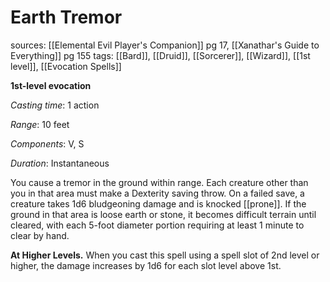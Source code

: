 # Earth Tremor
sources: [[Elemental Evil Player's Companion]] pg 17, [[Xanathar's Guide to Everything]] pg 155
tags: [[Bard]], [[Druid]], [[Sorcerer]], [[Wizard]], [[1st level]], [[Evocation Spells]]

**1st-level evocation**

*Casting time*: 1 action

*Range*: 10 feet

*Components*: V, S

*Duration*: Instantaneous

You cause a tremor in the ground within range. Each creature other than you in that area must make a Dexterity saving throw. On a failed save, a creature takes 1d6 bludgeoning damage and is knocked [[prone]]. If the ground in that area is loose earth or stone, it becomes difficult terrain until cleared, with each 5-foot diameter portion requiring at least 1 minute to clear by hand.

**At Higher Levels.** When you cast this spell using a spell slot of 2nd level or higher, the damage increases by 1d6 for each slot level above 1st.
